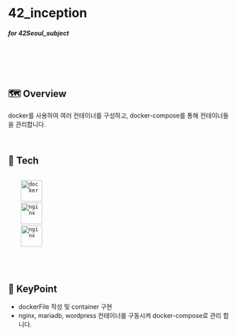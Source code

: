 # 42_inception

#### _for 42Seoul_subject_

<br/>
  
  <div align="center">
  
  ###### 

  </div>
</div>



<br/>


## 🗺️ Overview
docker를 사용하여 여러 컨테이너를 구성하고, docker-compose를 통해 컨테이너들을 관리합니다.

<br/>


## 🧰 Tech

<code>
    <img src="https://img.shields.io/badge/Docker-2CA5E0?style=for-the-badge&logo=docker&logoColor=white" height="48" alt="docker"/>
    <img src="https://img.shields.io/badge/Nginx-009639?style=for-the-badge&logo=nginx&logoColor=white" height="48" alt="nginx"/>
    <img src="https://img.shields.io/badge/mariadb-003545?style=for-the-badge&logo=mariadb&logoColor=white" height="48" alt="nginx"/>
</code>

  
<br/>
<br/>
<br/>



## 🔑 KeyPoint

- dockerFile 작성 및 container 구현
- nginx, mariadb, wordpress 컨테이너를 구동시켜 docker-compose로 관리 합니다. 

<br/>
